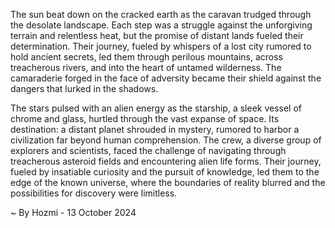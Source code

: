 
The sun beat down on the cracked earth as the caravan trudged through the desolate landscape. Each step was a struggle against the unforgiving terrain and relentless heat, but the promise of distant lands fueled their determination. Their journey, fueled by whispers of a lost city rumored to hold ancient secrets, led them through perilous mountains, across treacherous rivers, and into the heart of untamed wilderness. The camaraderie forged in the face of adversity became their shield against the dangers that lurked in the shadows.

The stars pulsed with an alien energy as the starship, a sleek vessel of chrome and glass, hurtled through the vast expanse of space. Its destination: a distant planet shrouded in mystery, rumored to harbor a civilization far beyond human comprehension. The crew, a diverse group of explorers and scientists, faced the challenge of navigating through treacherous asteroid fields and encountering alien life forms. Their journey, fueled by insatiable curiosity and the pursuit of knowledge, led them to the edge of the known universe, where the boundaries of reality blurred and the possibilities for discovery were limitless. 

~ By Hozmi - 13 October 2024
